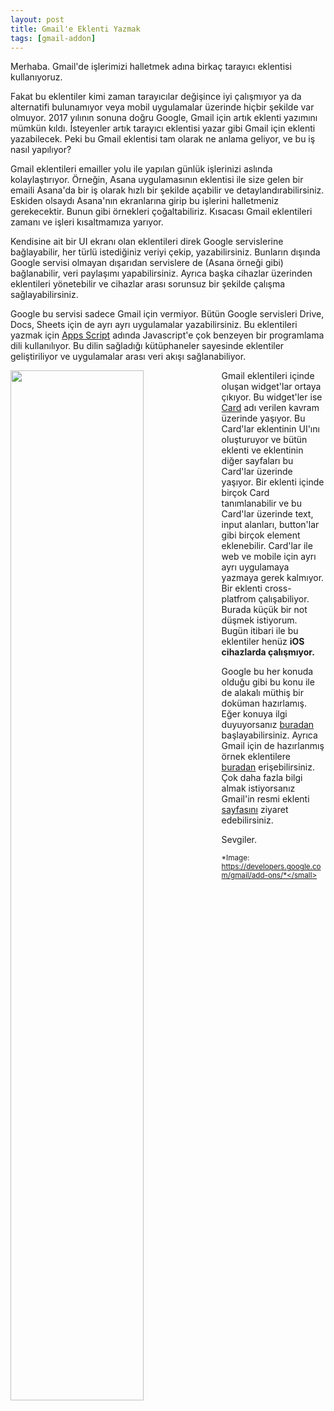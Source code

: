 ```yaml
---
layout: post
title: Gmail'e Eklenti Yazmak
tags: [gmail-addon]
---
```


Merhaba. Gmail'de işlerimizi halletmek adına birkaç tarayıcı eklentisi kullanıyoruz.

Fakat bu eklentiler kimi zaman tarayıcılar değişince iyi çalışmıyor ya da alternatifi bulunamıyor veya mobil uygulamalar üzerinde hiçbir şekilde var olmuyor. 2017 yılının sonuna doğru Google, Gmail için artık eklenti yazımını mümkün kıldı. İsteyenler artık tarayıcı eklentisi yazar gibi Gmail için eklenti yazabilecek. Peki bu Gmail eklentisi tam olarak ne anlama geliyor, ve bu iş nasıl yapılıyor?

Gmail eklentileri emailler yolu ile yapılan günlük işlerinizi aslında kolaylaştırıyor. Örneğin, Asana uygulamasının eklentisi ile size gelen bir emaili Asana'da bir iş olarak hızlı bir şekilde açabilir ve detaylandırabilirsiniz. Eskiden olsaydı Asana'nın ekranlarına girip bu işlerini halletmeniz gerekecektir. Bunun gibi örnekleri çoğaltabiliriz. Kısacası Gmail eklentileri zamanı ve işleri kısaltmamıza yarıyor.

Kendisine ait bir UI ekranı olan eklentileri direk Google servislerine bağlayabilir, her türlü istediğiniz veriyi çekip, yazabilirsiniz. Bunların dışında Google servisi olmayan dışarıdan servislere de (Asana örneği gibi) bağlanabilir, veri paylaşımı yapabilirsiniz. Ayrıca başka cihazlar üzerinden eklentileri yönetebilir ve cihazlar arası sorunsuz bir şekilde çalışma sağlayabilirsiniz.

Google bu servisi sadece Gmail için vermiyor. Bütün Google servisleri Drive, Docs, Sheets için de ayrı ayrı uygulamalar yazabilirsiniz. Bu eklentileri yazmak için [Apps Script](https://developers.google.com/apps-script/) adında Javascript'e çok benzeyen bir programlama dili kullanılıyor. Bu dilin sağladığı kütüphaneler sayesinde eklentiler geliştiriliyor ve uygulamalar arası veri akışı sağlanabiliyor.

<img style="float: left; width: 65%; margin-right: 10px;" src="https://developers.google.com/gmail/add-ons/images/top-card-graphic-01.png"> Gmail eklentileri içinde oluşan widget'lar ortaya çıkıyor. Bu widget'ler ise [Card](https://developers.google.com/gmail/add-ons/concepts/cards) adı verilen kavram üzerinde yaşıyor. Bu Card'lar eklentinin UI'ını oluşturuyor ve bütün eklenti ve eklentinin diğer sayfaları bu Card'lar üzerinde yaşıyor. Bir eklenti içinde birçok Card tanımlanabilir ve bu Card'lar üzerinde text, input alanları, button'lar gibi birçok element eklenebilir. Card'lar ile web ve mobile için ayrı ayrı uygulamaya yazmaya gerek kalmıyor. Bir eklenti cross-platfrom çalışabiliyor. Burada küçük bir not düşmek istiyorum. Bugün itibari ile bu eklentiler henüz **iOS cihazlarda çalışmıyor.**

Google bu her konuda olduğu gibi bu konu ile de alakalı müthiş bir doküman hazırlamış. Eğer konuya ilgi duyuyorsanız [buradan](https://developers.google.com/gmail/add-ons/how-tos/building) başlayabilirsiniz. Ayrıca Gmail için de hazırlanmış örnek eklentilere [buradan](https://github.com/googlesamples/gmail-add-ons-samples) erişebilirsiniz. Çok daha fazla bilgi almak istiyorsanız Gmail'in resmi eklenti [sayfasını](https://developers.google.com/gmail/add-ons/) ziyaret edebilirsiniz.

Sevgiler.

<small>*Image: https://developers.google.com/gmail/add-ons/*</small>
